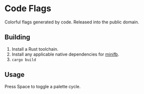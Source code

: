 # Code Flags

Colorful flags generated by code. Released into the public domain.

## Building

1. Install a Rust toolchain.
2. Install any applicable native dependencies for [minifb](https://crates.io/crates/minifb).
3. `cargo build`

## Usage

Press Space to toggle a palette cycle.
